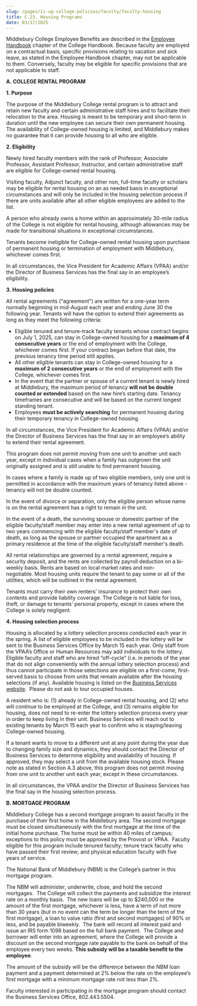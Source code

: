 ```yaml
---
slug: /pages/ii-ug-college-policies/faculty/faculty-housing
title: C.23. Housing Programs
date: 03/17/2025
---
```

Middlebury College Employee Benefits are described in the [Employee Handbook](https://handbook.middlebury.edu/pages/ii-ug-college-policies/employee/) chapter of the College Handbook. Because faculty are employed on a contractual basis, specific provisions relating to vacation and sick leave, as stated in the Employee Handbook chapter, may not be applicable to them. Conversely, faculty may be eligible for specific provisions that are not applicable to staff.

**A. COLLEGE RENTAL PROGRAM**

**1. Purpose**

The purpose of the Middlebury College rental program is to attract and retain new faculty and certain administrative staff hires and to facilitate their relocation to the area. Housing is meant to be temporary and short-term in duration until the new employee can secure their own permanent housing. The availability of College-owned housing is limited, and Middlebury makes no guarantee that it can provide housing to all who are eligible.

**2. Eligibility**

Newly hired faculty members with the rank of Professor, Associate Professor, Assistant Professor, Instructor, and certain administrative staff are eligible for College-owned rental housing.

Visiting faculty, Adjunct faculty, and other non, full-time faculty or scholars may be eligible for rental housing on an as needed basis in exceptional circumstances and will only be included in the housing selection process if there are units available after all other eligible employees are added to the list.

A person who already owns a home within an approximately 30-mile radius of the College is not eligible for rental housing, although allowances may be made for transitional situations in exceptional circumstances.

Tenants become ineligible for College-owned rental housing upon purchase of permanent housing or termination of employment with Middlebury, whichever comes first.

In all circumstances, the Vice President for Academic Affairs (VPAA) and/or the Director of Business Services has the final say in an employee’s eligibility.

**3. Housing policies**

All rental agreements (“agreement”) are written for a one-year term normally beginning in mid-August each year and ending June 30 the following year. Tenants will have the option to extend their agreements as long as they meet the following criteria:

*   Eligible tenured and tenure-track faculty tenants whose contract begins on July 1, 2025, can stay in College-owned housing for a **maximum of 4 consecutive years** or the end of employment with the College, whichever comes first. If your contract began before that date, the previous tenancy time period still applies.
*   All other eligible tenants can stay in College-owned housing for a **maximum of 2 consecutive years** or the end of employment with the College, whichever comes first.
*   In the event that the partner or spouse of a current tenant is newly hired at Middlebury, the maximum period of tenancy **will not be double counted or extended** based on the new hire’s starting date. Tenancy timeframes are consecutive and will be based on the current longest standing tenant.
*   Employees **must be actively searching** for permanent housing during their temporary tenancy in College-owned housing.

In all circumstances, the Vice President for Academic Affairs (VPAA) and/or the Director of Business Services has the final say in an employee’s ability to extend their rental agreement.

This program does not permit moving from one unit to another unit each year, except in individual cases when a family has outgrown the unit originally assigned and is still unable to find permanent housing.

In cases where a family is made up of two eligible members, only one unit is permitted in accordance with the maximum years of tenancy listed above - tenancy will not be double counted.

In the event of divorce or separation, only the eligible person whose name is on the rental agreement has a right to remain in the unit.

In the event of a death, the surviving spouse or domestic partner of the eligible faculty/staff member may enter into a new rental agreement of up to two years commencing with the eligible faculty/staff member's date of death, as long as the spouse or partner occupied the apartment as a primary residence at the time of the eligible faculty/staff member's death. 

All rental relationships are governed by a rental agreement, require a security deposit, and the rents are collected by payroll deduction on a bi-weekly basis. Rents are based on local market rates and non-negotiable. Most housing units require the tenant to pay some or all of the utilities, which will be outlined in the rental agreement.

Tenants must carry their own renters' insurance to protect their own contents and provide liability coverage. The College is not liable for loss, theft, or damage to tenants’ personal property, except in cases where the College is solely negligent.

**4. Housing selection process**

Housing is allocated by a lottery selection process conducted each year in the spring. A list of eligible employees to be included in the lottery will be sent to the Business Services Office by March 15 each year. Only staff from the VPAA’s Office or Human Resources may add individuals to the lottery. Eligible faculty and staff who are hired “off-cycle” (i.e. in periods of the year that do not align conveniently with the annual lottery selection process) and thus cannot participate in those selections are eligible on a first-come, first-served basis to choose from units that remain available after the housing selections (if any). Available housing is listed on the [Business Services website](https://www.middlebury.edu/enterprise-risk-management/compliance-partners/business-services/faculty-housing).  Please do not ask to tour occupied houses. 

A resident who is: (1) already in College-owned rental housing, and (2) who will continue to be employed at the College, and (3) remains eligible for housing, does not need to re-enter the lottery selection process every year in order to keep living in their unit. Business Services will reach out to existing tenants by March 15 each year to confirm who is staying/leaving College-owned housing.

If a tenant wants to move to a different unit at any point during the year due to changing family size and dynamics, they should contact the Director of Business Services to determine eligibility and availability of housing. If approved, they may select a unit from the available housing stock. Please note as stated in Section A.3 above, this program does not permit moving from one unit to another unit each year, except in these circumstances.

In all circumstances, the VPAA and/or the Director of Business Services has the final say in the housing selection process.

**B. MORTGAGE PROGRAM**

Middlebury College has a second mortgage program to assist faculty in the purchase of their first home in the Middlebury area. The second mortgage must be closed simultaneously with the first mortgage at the time of the initial home purchase. The home must be within 40 miles of campus; exceptions to this policy must be approved by the Provost or VPAA.  Faculty eligible for this program include tenured faculty; tenure track faculty who have passed their first review; and physical education faculty with five years of service.

The National Bank of Middlebury (NBM) is the College’s partner in this mortgage program.

The NBM will administer, underwrite, close, and hold the second mortgages.  The College will collect the payments and subsidize the interest rate on a monthly basis.  The new loans will be up to $240,000 or the amount of the first mortgage, whichever is less, have a term of not more than 30 years (but in no event can the term be longer than the term of the first mortgage), a loan to value ratio (first and second mortgages) of 90% or less, and be payable biweekly.  The bank will record all interest paid and issue an IRS form 1098 based on the full bank payment.  The College and borrower will enter into an agreement, where the College will provide a discount on the second mortgage rate payable to the bank on behalf of the employee every two weeks. **This subsidy will be a taxable benefit to the employee**.

The amount of the subsidy will be the difference between the NBM loan payment and a payment determined at 2% below the rate on the employee’s first mortgage with a minimum mortgage rate not less than 2%.

Faculty interested in participating in the mortgage program should contact the Business Services Office, 802.443.5504.

